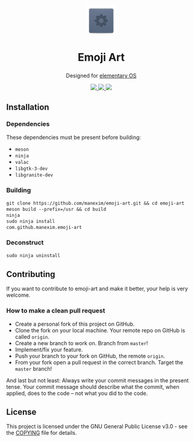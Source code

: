 <div align="center">
  <span align="center"> <img width="80" height="80" class="center" src="data/icons/com.github.manexim.emoji-art.svg" alt="Icon"></span>
  <h1 align="center">Emoji Art</h1>
  <h3 align="center"></h3>
  <p align="center">Designed for <a href="https://elementary.io">elementary OS</a></p>
</div>

<p align="center">
  <a href="https://travis-ci.org/manexim/emoji-art">
    <img src="https://img.shields.io/travis/manexim/emoji-art.svg">
  </a>
  <a href="https://github.com/manexim/emoji-art/releases/">
    <img src="https://img.shields.io/github/release/manexim/emoji-art.svg">
  </a>
  <a href="https://github.com/manexim/emoji-art/blob/master/COPYING">
    <img src="https://img.shields.io/github/license/manexim/emoji-art.svg">
  </a>
</p>

## Installation

### Dependencies

These dependencies must be present before building:

-   `meson`
-   `ninja`
-   `valac`
-   `libgtk-3-dev`
-   `libgranite-dev`

### Building

```
git clone https://github.com/manexim/emoji-art.git && cd emoji-art
meson build --prefix=/usr && cd build
ninja
sudo ninja install
com.github.manexim.emoji-art
```

### Deconstruct

```
sudo ninja uninstall
```

## Contributing

If you want to contribute to emoji-art and make it better, your help is very welcome.

### How to make a clean pull request

-   Create a personal fork of this project on GitHub.
-   Clone the fork on your local machine. Your remote repo on GitHub is called `origin`.
-   Create a new branch to work on. Branch from `master`!
-   Implement/fix your feature.
-   Push your branch to your fork on GitHub, the remote `origin`.
-   From your fork open a pull request in the correct branch. Target the `master` branch!

And last but not least: Always write your commit messages in the present tense.
Your commit message should describe what the commit, when applied, does to the code – not what you did to the code.

## License

This project is licensed under the GNU General Public License v3.0 - see the [COPYING](COPYING) file for details.
